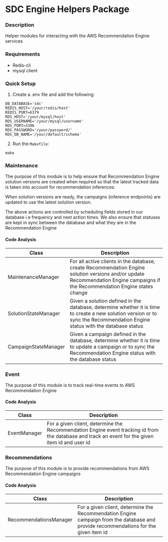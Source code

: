 # SDC Engine Helpers Package

### Description

Helper modules for interacting with the AWS Recommendation Engine services

### Requirements

- Redis-cli
- mysql client

### Quick Setup

1. Create a .env file and add the following:

```
DB_DATABASE='sdc'
REDIS_HOST='/your/redis/host'
REDIS_PORT=6379
RDS_HOST='/your/mysql/host'
RDS_USERNAME='/your/mysql/username'
RDS_PORT=3306
RDS_PASSWORD='/your/password/'
RDS_DB_NAME='/your/default/schema'
```

2. Run the `Makefile`:

```
make
```

### Maintenance

The purpose of this module is to help ensure that Recommendation Engine solution versions
are created when required so that the latest tracked data is taken into account
for recommendation inferences.

When solution versions are ready, the campaigns (inference endpoints) are updated
to use the latest solution version.

The above actions are controlled by scheduling fields stored in our database i.e
frequency and next action times. We also ensure that statuses are kept in sync between 
the database and what they are in the Recommendation Engine

#### Code Analysis

| Class                | Description   |    
| -------------------- | ------------- |  
| MaintenanceManager   | For all active clients in the database, create Recommendation Engine solution versions and/or update Recommendation Engine campaigns if the Recommendation Engine states change
| SolutionStateManager | Given a solution defined in the database, determine whether it is time to create a new solution version or to sync the Recommendation Engine status with the database status 
| CampaignStateManager | Given a campaign defined in the database, determine whether it is time to update a campaign or to sync the Recommendation Engine status with the database status

### Event

The purpose of this module is to track real-time events to AWS Recommendation Engine

#### Code Analysis

| Class        | Description   |    
| -------------| ------------- |  
| EventManager | For a given client, determine the Recommendation Engine event tracking id from the database and track an event for the given item id and user id

### Recommendations

The purpose of this module is to provide recommendations from AWS Recommendation Engine campaigns

#### Code Analysis

| Class                  | Description   |    
| ---------------------- | ------------- |  
| RecommendationsManager | For a given client, determine the Recommendation Engine campaign from the database and provide recommendations for the given item id